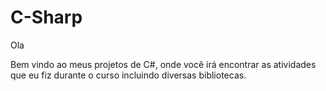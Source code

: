 # C-Sharp
Ola

Bem vindo ao meus projetos de C#, onde você irá encontrar as atividades que eu fiz durante o curso incluindo diversas bibliotecas.
